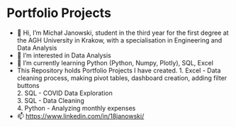 # Portfolio Projects
- 👋 Hi, I’m Michał Janowski, student in the third year for the first degree at the AGH University in Krakow,
         with a specialisation in Engineering and Data Analysis
- 👀 I’m interested in Data Analysis
- 🌱 I’m currently learning Python (Python, Numpy, Plotly), SQL, Excel
- This Repository holds Portfolio Projects I have created.
         1. Excel - Data cleaning process, making pivot tables, dashboard creation, adding filter buttons  
         2. SQL - COVID Data Exploration  
         3. SQL - Data Cleaning  
         4. Python - Analyzing monthly expenses  
- 📫 https://www.linkedin.com/in/18janowski/
